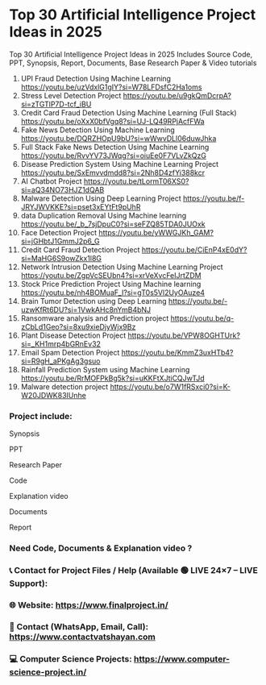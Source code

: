 # Top 30 Artificial Intelligence Project Ideas in 2025
Top 30 Artificial Intelligence Project Ideas in 2025 Includes Source Code, PPT, Synopsis, Report, Documents, Base Research Paper &amp; Video tutorials

1.	UPI Fraud Detection Using Machine Learning	                          https://youtu.be/uzVdxlG1gIY?si=W78LFDsfC2Ha1oms
2. Stress Level Detection Project 	                                      https://youtu.be/u9gkQmDcrpA?si=zTGTlP7D-tcf_iBU
3. Credit Card Fraud Detection Using Machine Learning (Full Stack)	      https://youtu.be/oXxX0bfVgq8?si=UJ-LQ49RPjAcfFWa
4.	Fake News Detection Using Machine Learning                          	https://youtu.be/DQRZHOpU9bU?si=wWwvDLl06duwJhka
5.	Full Stack Fake News Detection Using Machine Learning               	https://youtu.be/RvvYV73JWqg?si=oiuEe0F7VLvZkQzG
6.	Disease Prediction System Using Machine Learning Project	            https://youtu.be/SxEmvvdmdd8?si=2Nh8D4zfYi388kcr
7.	AI Chatbot Project                                                  	https://youtu.be/tLormT06XS0?si=aQ34NO73HJZ1dQAB
9.	Malware Detection Using Deep Learning Project	                        https://youtu.be/f-JRYJWVKKE?si=pset3xEYtFt9pUhR
10.	data Duplication Removal Using Machine learning	                      https://youtu.be/_b_7sjDpuC0?si=seFZQ85TDA0JUOxk
11.	Face Detection Project	                                              https://youtu.be/yWWGJKh_GAM?si=jGHbtJ1GmmJ2p6_G
12.	Credit Card Fraud Detection Project	                                  https://youtu.be/CiEnP4xE0dY?si=MaHG6S9owZkx1l8G
13.	Network Intrusion Detection Using Machine Learning Project	          https://youtu.be/ZgpVcSEUbn4?si=xrVeXvcFeIJrtZDM
14.	Stock Price Prediction Project Using Machine learning             	  https://youtu.be/nh4BOMuaF_I?si=gT0s5Vl2UyOAuze4
15.	Brain Tumor Detection using Deep Learning	                            https://youtu.be/-uzwKfRt6DU?si=1VwkAHc8nYmB4bNJ
16.	Ransomware analysis and Prediction project	                          https://youtu.be/q-zCbLd1Geo?si=8xu9xieDjyWjx9Bz
17.	Plant Disease Detection Project	                                      https://youtu.be/VPW8OGHTUrk?si=_KH1mrp4bGRnEv32
18.	Email Spam Detection Project                                        	https://youtu.be/KmmZ3uxHTb4?si=R9gH_aPKgAg3gsuo
19.	Rainfall Prediction System using Machine Learning	                    https://youtu.be/RrMOFPkBg5k?si=uKKFtXJtiCQJwTJd
20.	Malware detection project	                                            https://youtu.be/o7W1fRSxci0?si=K-W20JDWK83IUnhe

### Project include:
Synopsis

PPT

Research Paper

Code

Explanation video

Documents

Report

### Need Code, Documents & Explanation video ? 

### 📞 Contact for Project Files / Help (Available 🟢 LIVE 24×7 – LIVE Support):

### 🌐 Website: https://www.finalproject.in/

### 📲 Contact (WhatsApp, Email, Call): https://www.contactvatshayan.com

### 💻 Computer Science Projects: https://www.computer-science-project.in/
